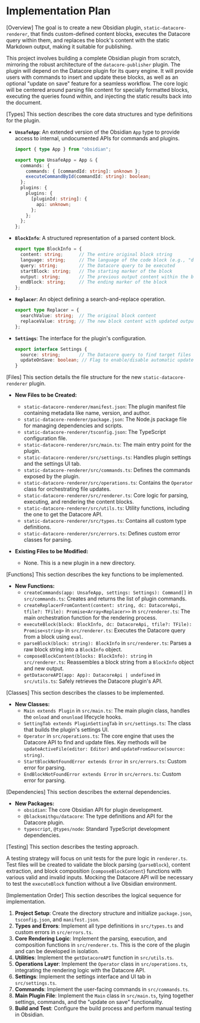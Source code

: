 # Implementation Plan

[Overview]
The goal is to create a new Obsidian plugin, `static-datacore-renderer`, that finds custom-defined content blocks, executes the Datacore query within them, and replaces the block's content with the static Markdown output, making it suitable for publishing.

This project involves building a complete Obsidian plugin from scratch, mirroring the robust architecture of the `datacore-publisher` plugin. The plugin will depend on the Datacore plugin for its query engine. It will provide users with commands to insert and update these blocks, as well as an optional "update on save" feature for a seamless workflow. The core logic will be centered around parsing file content for specially formatted blocks, executing the queries found within, and injecting the static results back into the document.

[Types]
This section describes the core data structures and type definitions for the plugin.

- **`UnsafeApp`**: An extended version of the Obsidian `App` type to provide access to internal, undocumented APIs for commands and plugins.
  ```typescript
  import { type App } from "obsidian";

  export type UnsafeApp = App & {
    commands: {
      commands: { [commandId: string]: unknown };
      executeCommandById(commandId: string): boolean;
    };
    plugins: {
      plugins: {
        [pluginId: string]: {
          api: unknown;
        };
      };
    };
  };
  ```

- **`BlockInfo`**: A structured representation of a parsed content block.
  ```typescript
  export type BlockInfo = {
    content: string;      // The entire original block string
    language: string;     // The language of the code block (e.g., "dataview")
    query: string;        // The Datacore query to be executed
    startBlock: string;   // The starting marker of the block
    output: string;       // The previous output content within the block
    endBlock: string;     // The ending marker of the block
  };
  ```

- **`Replacer`**: An object defining a search-and-replace operation.
  ```typescript
  export type Replacer = {
    searchValue: string;  // The original block content
    replaceValue: string; // The new block content with updated output
  };
  ```

- **`Settings`**: The interface for the plugin's configuration.
  ```typescript
  export interface Settings {
    source: string;       // The Datacore query to find target files
    updateOnSave: boolean; // Flag to enable/disable automatic updates on save
  }
  ```

[Files]
This section details the file structure for the new `static-datacore-renderer` plugin.

- **New Files to be Created:**
  - `static-datacore-renderer/manifest.json`: The plugin manifest file containing metadata like name, version, and author.
  - `static-datacore-renderer/package.json`: The Node.js package file for managing dependencies and scripts.
  - `static-datacore-renderer/tsconfig.json`: The TypeScript configuration file.
  - `static-datacore-renderer/src/main.ts`: The main entry point for the plugin.
  - `static-datacore-renderer/src/settings.ts`: Handles plugin settings and the settings UI tab.
  - `static-datacore-renderer/src/commands.ts`: Defines the commands exposed by the plugin.
  - `static-datacore-renderer/src/operations.ts`: Contains the `Operator` class for orchestrating file updates.
  - `static-datacore-renderer/src/renderer.ts`: Core logic for parsing, executing, and rendering the content blocks.
  - `static-datacore-renderer/src/utils.ts`: Utility functions, including the one to get the Datacore API.
  - `static-datacore-renderer/src/types.ts`: Contains all custom type definitions.
  - `static-datacore-renderer/src/errors.ts`: Defines custom error classes for parsing.

- **Existing Files to be Modified:**
  - None. This is a new plugin in a new directory.

[Functions]
This section describes the key functions to be implemented.

- **New Functions:**
  - `createCommands(app: UnsafeApp, settings: Settings): Command[]` in `src/commands.ts`: Creates and returns the list of plugin commands.
  - `createReplacerFromContent(content: string, dc: DatacoreApi, tfile?: TFile): Promise<Array<Replacer>>` in `src/renderer.ts`: The main orchestration function for the rendering process.
  - `executeBlock(block: BlockInfo, dc: DatacoreApi, tfile?: TFile): Promise<string>` in `src/renderer.ts`: Executes the Datacore query from a block using `eval`.
  - `parseBlock(block: string): BlockInfo` in `src/renderer.ts`: Parses a raw block string into a `BlockInfo` object.
  - `composeBlockContent(blocks: BlockInfo): string` in `src/renderer.ts`: Reassembles a block string from a `BlockInfo` object and new output.
  - `getDatacoreAPI(app: App): DatacoreApi | undefined` in `src/utils.ts`: Safely retrieves the Datacore plugin's API.

[Classes]
This section describes the classes to be implemented.

- **New Classes:**
  - `Main extends Plugin` in `src/main.ts`: The main plugin class, handles the `onload` and `onunload` lifecycle hooks.
  - `SettingTab extends PluginSettingTab` in `src/settings.ts`: The class that builds the plugin's settings UI.
  - `Operator` in `src/operations.ts`: The core engine that uses the Datacore API to find and update files. Key methods will be `updateActiveFile(editor: Editor)` and `updateFromSource(source: string)`.
  - `StartBlockNotFoundError extends Error` in `src/errors.ts`: Custom error for parsing.
  - `EndBlockNotFoundError extends Error` in `src/errors.ts`: Custom error for parsing.

[Dependencies]
This section describes the external dependencies.

- **New Packages:**
  - `obsidian`: The core Obsidian API for plugin development.
  - `@blacksmithgu/datacore`: The type definitions and API for the Datacore plugin.
  - `typescript`, `@types/node`: Standard TypeScript development dependencies.

[Testing]
This section describes the testing approach.

A testing strategy will focus on unit tests for the pure logic in `renderer.ts`. Test files will be created to validate the block parsing (`parseBlock`), content extraction, and block composition (`composeBlockContent`) functions with various valid and invalid inputs. Mocking the Datacore API will be necessary to test the `executeBlock` function without a live Obsidian environment.

[Implementation Order]
This section describes the logical sequence for implementation.

1.  **Project Setup**: Create the directory structure and initialize `package.json`, `tsconfig.json`, and `manifest.json`.
2.  **Types and Errors**: Implement all type definitions in `src/types.ts` and custom errors in `src/errors.ts`.
3.  **Core Rendering Logic**: Implement the parsing, execution, and composition functions in `src/renderer.ts`. This is the core of the plugin and can be developed in isolation.
4.  **Utilities**: Implement the `getDatacoreAPI` function in `src/utils.ts`.
5.  **Operations Layer**: Implement the `Operator` class in `src/operations.ts`, integrating the rendering logic with the Datacore API.
6.  **Settings**: Implement the settings interface and UI tab in `src/settings.ts`.
7.  **Commands**: Implement the user-facing commands in `src/commands.ts`.
8.  **Main Plugin File**: Implement the `Main` class in `src/main.ts`, tying together settings, commands, and the "update on save" functionality.
9.  **Build and Test**: Configure the build process and perform manual testing in Obsidian.
